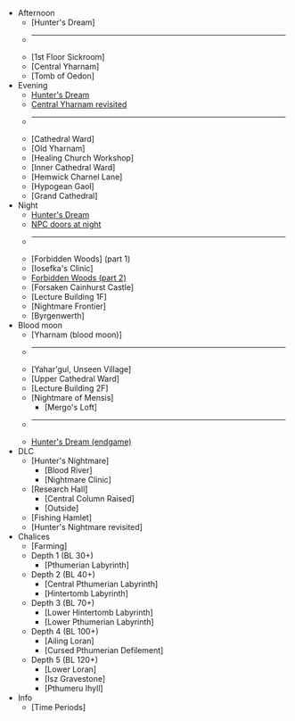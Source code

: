 * Afternoon
  * [Hunter's Dream]
  * ---
  * [1st Floor Sickroom]
  * [Central Yharnam]
  * [Tomb of Oedon]
* Evening
  * [Hunter's Dream](dream_evening)
  * [Central Yharnam revisited](yharnam_after_oedon)
  * ---
  * [Cathedral Ward]
  * [Old Yharnam]
  * [Healing Church Workshop]
  * [Inner Cathedral Ward]
  * [Hemwick Charnel Lane]
  * [Hypogean Gaol]
  * [Grand Cathedral]
* Night
  * [Hunter's Dream](dream_night)
  * [NPC doors at night](doors_night)
  * ---
  * [Forbidden Woods] (part 1)
  * [Iosefka's Clinic]
  * [Forbidden Woods (part 2)](fb_2)
  * [Forsaken Cainhurst Castle]
  * [Lecture Building 1F]
  * [Nightmare Frontier]
  * [Byrgenwerth]
* Blood moon
  * [Yharnam (blood moon)]
  * ---
  * [Yahar'gul, Unseen Village]
  * [Upper Cathedral Ward]
  * [Lecture Building 2F]
  * [Nightmare of Mensis]
    * [Mergo's Loft]
  * ---
  * [Hunter's Dream (endgame)](dream_end)
* DLC
  * [Hunter's Nightmare]
    * [Blood River]
    * [Nightmare Clinic]
  * [Research Hall]
    * [Central Column Raised]
    * [Outside]
  * [Fishing Hamlet]
  * [Hunter's Nightmare revisited]
* Chalices
  * [Farming]
  * Depth 1 (BL 30+)
    * [Pthumerian Labyrinth]
  * Depth 2 (BL 40+)
    * [Central Pthumerian Labyrinth]
    * [Hintertomb Labyrinth]
  * Depth 3 (BL 70+)
    * [Lower Hintertomb Labyrinth]
    * [Lower Pthumerian Labyrinth]
  * Depth 4 (BL 100+)
    * [Ailing Loran]
    * [Cursed Pthumerian Defilement]
  * Depth 5 (BL 120+)
    * [Lower Loran]
    * [Isz Gravestone]
    * [Pthumeru Ihyll]
* Info
  * [Time Periods]